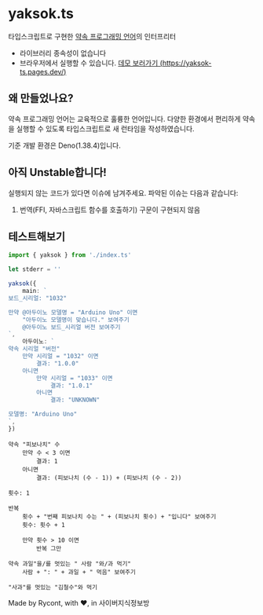 # yaksok.ts

타입스크립트로 구현한 [약속 프로그래밍 언어](http://yaksok.org/)의 인터프리터

-   라이브러리 종속성이 없습니다
-   브라우저에서 실행할 수 있습니다. [데모 보러가기 (https://yaksok-ts.pages.dev/)](https://yaksok-ts.pages.dev/)

## 왜 만들었나요?

약속 프로그래밍 언어는 교육적으로 훌륭한 언어입니다. 다양한 환경에서 편리하게 약속을 실행할 수 있도록 타입스크립트로 새 런타임을 작성하였습니다.

기준 개발 환경은 Deno(1.38.4)입니다.

## 아직 Unstable합니다!

실행되지 않는 코드가 있다면 이슈에 남겨주세요. 파악된 이슈는 다음과 같습니다:

1. 번역(FFI, 자바스크립트 함수를 호출하기) 구문이 구현되지 않음

## 테스트해보기

```typescript
import { yaksok } from './index.ts'

let stderr = ''

yaksok({
    main: `
보드_시리얼: "1032"

만약 @아두이노 모델명 = "Arduino Uno" 이면
    "아두이노 모델명이 맞습니다." 보여주기
    @아두이노 보드_시리얼 버전 보여주기
`,
    아두이노: `
약속 시리얼 "버전"
    만약 시리얼 = "1032" 이면
        결과: "1.0.0"
    아니면
        만약 시리얼 = "1033" 이면
            결과: "1.0.1"
        아니면
            결과: "UNKNOWN"

모델명: "Arduino Uno"
`,
})
```

```
약속 "피보나치" 수
    만약 수 < 3 이면
        결과: 1
    아니면
        결과: (피보나치 (수 - 1)) + (피보나치 (수 - 2))

횟수: 1

반복
    횟수 + "번째 피보나치 수는 " + (피보나치 횟수) + "입니다" 보여주기
    횟수: 횟수 + 1

    만약 횟수 > 10 이면
        반복 그만
```

```
약속 과일"을/를 멋있는 " 사람 "와/과 먹기"
    사람 + ": " + 과일 + " 먹음" 보여주기

"사과"를 멋있는 "김철수"와 먹기
```

Made by Rycont, with ❤️, in 사이버지식정보방
